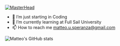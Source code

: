 [![MasterHead](https://github.com/MSperanza3/MSperanza3/assets/125948883/9e810096-8072-496a-be7c-62bccfacabd7)](https://github.com/MSperanza3)
- 👀 I’m just starting in Coding
- 🌱 I’m currently learning at Full Sail University
- 📫 How to reach me matteo.u.speranza@gmail.com

<!---
MSperanza3/MSperanza3 is a ✨ special ✨ repository because its `README.md` (this file) appears on your GitHub profile.
You can click the Preview link to take a look at your changes.
--->
![Matteo's GitHub stats](https://github-readme-stats.vercel.app/api?username=MSperanza3&show_icons=true&theme=radical)
